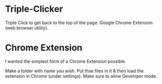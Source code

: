 # Triple-Clicker
Triple Click to get back to the top of the page. Google Chrome Extension (web browser utility).

# Chrome Extension
I wanted the simplest form of a Chrome Extension possible.

Make a folder with name you wish. Put thse files in it & then load the extension in Chrome (under settings). Make sure to allow Developer mode.
